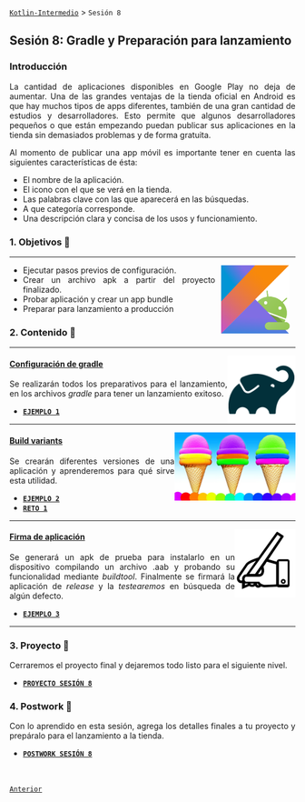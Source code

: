 [`Kotlin-Intermedio`](../Readme.md) > `Sesión 8`


## Sesión 8: Gradle y Preparación para lanzamiento

<div style="text-align: justify;">
  
  
  
### Introducción

La cantidad de aplicaciones disponibles en Google Play no deja de aumentar. Una de las grandes ventajas de la tienda oficial en Android es que hay muchos tipos de apps diferentes, también de una gran cantidad  de estudios y desarrolladores. Esto permite que algunos desarrolladores pequeños o que están empezando puedan publicar sus aplicaciones en la tienda sin demasiados problemas y de forma gratuita.

Al momento de publicar una app móvil es importante tener en cuenta las siguientes características de ésta:

- El nombre de la aplicación.
- El icono con el que se verá en la tienda.
- Las palabras clave con las que aparecerá en las búsquedas.
- A que categoría corresponde.
- Una descripción clara y concisa de los usos y funcionamiento.

### 1. Objetivos :dart: 

---

<img src="../images/android-kotlin.png" align="right" height="120" hspace="10">

- Ejecutar pasos previos de configuración.
- Crear un archivo apk a partir del proyecto finalizado.
- Probar aplicación y crear un app bundle
- Preparar para lanzamiento a producción


### 2. Contenido :blue_book:

---

<img src="images/gradle.png" align="right" height="120"> 

#### <ins>Configuración de gradle</ins>

Se realizarán todos los preparativos para el lanzamiento, en los archivos _gradle_ para tener un lanzamiento exitoso.

- [**`EJEMPLO 1`**](Ejemplo-01/Readme.md)

---

<img src="images/flavors.jpg" align="right" height="120"> 

#### <ins>Build variants</ins>

Se crearán diferentes versiones de una aplicación y aprenderemos para qué sirve esta utilidad.

- [**`EJEMPLO 2`**](Ejemplo-02/Readme.md)
- [**`RETO 1`**](Reto-01/Readme.md)

---

<img src="images/signing.png" align="right" height="120"> 

#### <ins>Firma de aplicación</ins>

Se generará un apk de prueba para instalarlo en un dispositivo compilando un archivo .aab y probando su funcionalidad mediante _buildtool_. Finalmente se firmará la aplicación de _release_ y la _testearemos_ en búsqueda de algún defecto.

- [**`EJEMPLO 3`**](Ejemplo-03/Readme.md)

---


### 3. Proyecto :hammer:

Cerraremos el proyecto final y dejaremos todo listo para el siguiente nivel.

- [**`PROYECTO SESIÓN 8`**](Proyecto/Readme.md)


### 4. Postwork :memo:

Con lo aprendido en esta sesión, agrega los detalles finales a tu proyecto y prepáralo para el lanzamiento a la tienda.

- [**`POSTWORK SESIÓN 8`**](Postwork/Readme.md)

<br/>

[`Anterior`](../Sesion-07/Readme.md)

</div>

